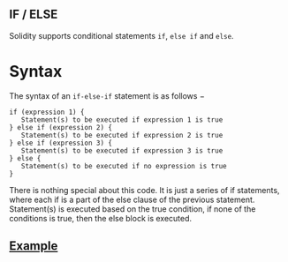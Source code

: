 ## IF / ELSE

Solidity supports conditional statements `if`, `else if` and `else`.

# Syntax
The syntax of an `if-else-if` statement is as follows −

```solidity
if (expression 1) {
   Statement(s) to be executed if expression 1 is true
} else if (expression 2) {
   Statement(s) to be executed if expression 2 is true
} else if (expression 3) {
   Statement(s) to be executed if expression 3 is true
} else {
   Statement(s) to be executed if no expression is true
}
```

There is nothing special about this code. It is just a series of if statements, where each if is a part of the else clause of the previous statement. Statement(s) is executed based on the true condition, if none of the conditions is true, then the else block is executed.

## [Example](https://github.com/0xYujan/Solidity/blob/main/If_Else/IfElse.sol)
